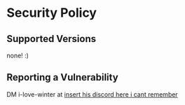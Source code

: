 # Security Policy

## Supported Versions
none! :)
## Reporting a Vulnerability

DM i-love-winter at [insert his discord here i cant remember](discord)
